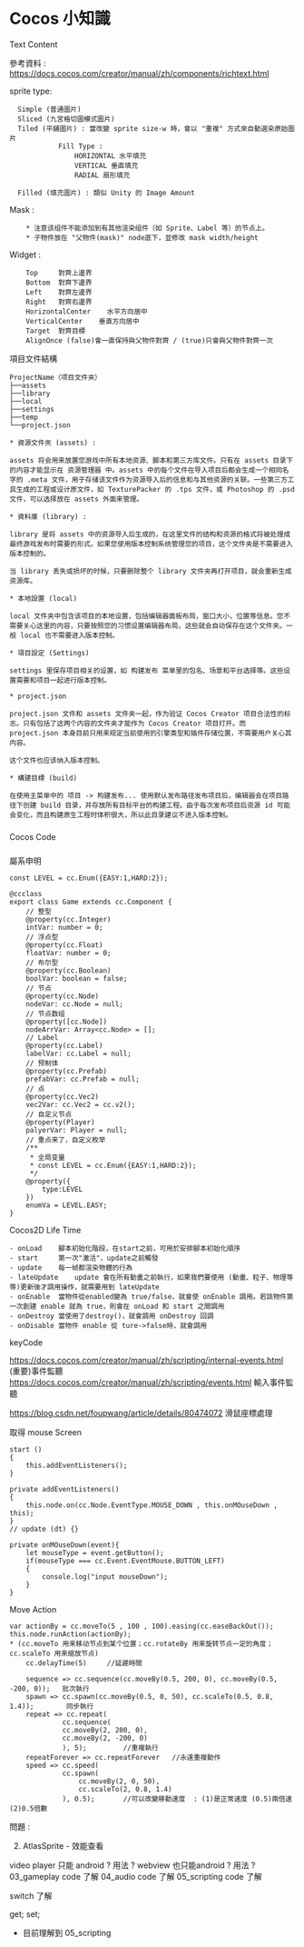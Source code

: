 Cocos 小知識
========================

Text Content <html>

參考資料 : https://docs.cocos.com/creator/manual/zh/components/richtext.html



sprite type:
```
  Simple (普通圖片)
  Sliced (九宮格切圖模式圖片)
  Tiled (平舖圖片) : 當改變 sprite size-w 時，會以 "重複" 方式來自動選染原始圖片
            Fill Type : 
                HORIZONTAL 水平填充
                VERTICAL 垂直填充
                RADIAL 扇形填充
            
  Filled (填充圖片) : 類似 Unity 的 Image Amount
```

Mask :
```
    * 注意该组件不能添加到有其他渲染组件（如 Sprite、Label 等）的节点上。
    * 子物件放在 "父物件(mask)" node底下，並修改 mask width/height
```
  
Widget :
```
    Top     對齊上邊界
    Bottom  對齊下邊界
    Left    對齊左邊界
    Right   對齊右邊界
    HorizontalCenter	水平方向居中
    VerticalCenter    垂直方向居中
    Target  對齊目標
    AlignOnce (false)會一直保持與父物件對齊 / (true)只會與父物件對齊一次
```

項目文件結構
```
ProjectName（项目文件夹）
├──assets
├──library
├──local
├──settings
├──temp
└──project.json

* 資源文件夾 (assets) :

assets 将会用来放置您游戏中所有本地资源、脚本和第三方库文件。只有在 assets 目录下的内容才能显示在 资源管理器 中。assets 中的每个文件在导入项目后都会生成一个相同名字的 .meta 文件，用于存储该文件作为资源导入后的信息和与其他资源的关联。一些第三方工具生成的工程或设计原文件，如 TexturePacker 的 .tps 文件，或 Photoshop 的 .psd 文件，可以选择放在 assets 外面来管理。

* 資料庫 (library) : 

library 是将 assets 中的资源导入后生成的，在这里文件的结构和资源的格式将被处理成最终游戏发布时需要的形式。如果您使用版本控制系统管理您的项目，这个文件夹是不需要进入版本控制的。

当 library 丢失或损坏的时候，只要删除整个 library 文件夹再打开项目，就会重新生成资源库。

* 本地設置 (local)

local 文件夹中包含该项目的本地设置，包括编辑器面板布局，窗口大小，位置等信息。您不需要关心这里的内容，只要按照您的习惯设置编辑器布局，这些就会自动保存在这个文件夹。一般 local 也不需要进入版本控制。

* 項目設定 (Settings)

settings 里保存项目相关的设置，如 构建发布 菜单里的包名、场景和平台选择等。这些设置需要和项目一起进行版本控制。

* project.json 

project.json 文件和 assets 文件夹一起，作为验证 Cocos Creator 项目合法性的标志。只有包括了这两个内容的文件夹才能作为 Cocos Creator 项目打开。而 project.json 本身目前只用来规定当前使用的引擎类型和插件存储位置，不需要用户关心其内容。

这个文件也应该纳入版本控制。

* 構建目標 (build)

在使用主菜单中的 项目 -> 构建发布... 使用默认发布路径发布项目后，编辑器会在项目路径下创建 build 目录，并存放所有目标平台的构建工程。由于每次发布项目后资源 id 可能会变化，而且构建原生工程时体积很大，所以此目录建议不进入版本控制。

```


###
Cocos Code
###

屬系申明

```
const LEVEL = cc.Enum({EASY:1,HARD:2});

@ccclass
export class Game extends cc.Component {
	// 整型
    @property(cc.Integer)
    intVar: number = 0;
    // 浮点型
    @property(cc.Float)
    floatVar: number = 0;
    // 布尔型
    @property(cc.Boolean)
    boolVar: boolean = false;
    // 节点
    @property(cc.Node)
    nodeVar: cc.Node = null;
    // 节点数组
    @property([cc.Node])
    nodeArrVar: Array<cc.Node> = [];
    // Label
    @property(cc.Label)
    labelVar: cc.Label = null;
    // 预制体
    @property(cc.Prefab)
    prefabVar: cc.Prefab = null;
    // 点
    @property(cc.Vec2)
    vec2Var: cc.Vec2 = cc.v2();
    // 自定义节点
    @property(Player)
    palyerVar: Player = null;
    // 重点来了，自定义枚举
    /**
     * 全局变量
     * const LEVEL = cc.Enum({EASY:1,HARD:2});
     */ 
    @property({
        type:LEVEL
    })
    enumVa = LEVEL.EASY;
}
```

Cocos2D Life Time

```
- onLoad	腳本初始化階段，在start之前，可用於安排腳本初始化順序
- start		第一次"激活"，update之前觸發
- update	每一帧都渲染物體的行為
- lateUpdate	update 會在所有動畫之前執行，如果我們要使用 (動畫、粒子、物理等等)更新後才調用操作，就需要用到 lateUpdate
- onEnable	當物件從enabled變為 true/false，就會使 onEnable 調用。若該物件第一次創建 enable 就為 true，則會在 onLoad 和 start 之間調用
- onDestroy	當使用了destroy()，就會調用 onDestroy 回調
- onDisable	當物件 enable 從 ture->false時，就會調用
```

keyCode


https://docs.cocos.com/creator/manual/zh/scripting/internal-events.html  (重要)事件監聽
https://docs.cocos.com/creator/manual/zh/scripting/events.html  輸入事件監聽

https://blog.csdn.net/foupwang/article/details/80474072 滑鼠座標處理

取得 mouse Screen 
```
start () 
{
	this.addEventListeners();
}

private addEventListeners()
{
	this.node.on(cc.Node.EventType.MOUSE_DOWN , this.onMOuseDown , this);
}
// update (dt) {}

private onMOuseDown(event){
	let mouseType = event.getButton();
	if(mouseType === cc.Event.EventMouse.BUTTON_LEFT)
	{
	    console.log("input mouseDown");
	}
}
```


Move Action

```
var actionBy = cc.moveTo(5 , 100 , 100).easing(cc.easeBackOut());
this.node.runAction(actionBy);
* (cc.moveTo 用来移动节点到某个位置；cc.rotateBy 用来旋转节点一定的角度；cc.scaleTo 用来缩放节点)
	cc.delayTime(5)		//延遲時間

	sequence => cc.sequence(cc.moveBy(0.5, 200, 0), cc.moveBy(0.5, -200, 0));	批次執行
	spawn => cc.spawn(cc.moveBy(0.5, 0, 50), cc.scaleTo(0.5, 0.8, 1.4)); 		同步執行
	repeat => cc.repeat(
		     cc.sequence(
			 cc.moveBy(2, 200, 0),
			 cc.moveBy(2, -200, 0)
		     ), 5);			//重複執行
	repeatForever => cc.repeatForever 	//永遠重複動作
	speed => cc.speed(
			 cc.spawn(
			     cc.moveBy(2, 0, 50),
			     cc.scaleTo(2, 0.8, 1.4)
			 ), 0.5);		//可以改變移動速度  : (1)是正常速度 (0.5)兩倍速 (2)0.5倍數

```

問題 :

2. AtlasSprite - 效能查看


video player 只能 android ? 用法 ?
webview     也只能android ? 用法 ?
03_gameplay  code 了解
04_audio  code 了解
05_scripting  code 了解

switch 了解

get; set;


* 目前理解到 05_scripting

